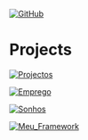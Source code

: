 [![GitHub](https://img.shields.io/badge/Back_to_Home-181717?style=for-the-badge&logo=github)](https://github.com/Catson28/FindOneOnAll)

#   Projects

[![Projectos](https://img.shields.io/badge/Projectos-verde?style=for-the-badge)](projectos/projectos)

[![Emprego](https://img.shields.io/badge/Emprego-blue?style=for-the-badge)](projectos/emprego)

[![Sonhos](https://img.shields.io/badge/Sonhos-orange?style=for-the-badge)](https://github.com/Catson28/Enployer-Management/tree/main/Planificacao)

[![Meu_Framework](https://img.shields.io/badge/Meu_Framework-purple?style=for-the-badge)](https://github.com/Catson28/doc-safex)